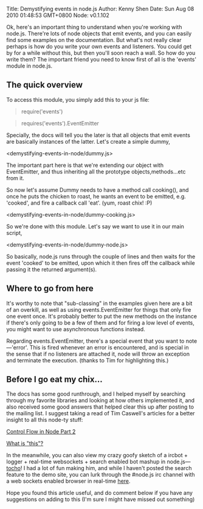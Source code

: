 Title: Demystifying events in node.js
Author: Kenny Shen
Date: Sun Aug 08 2010 01:48:53 GMT+0800
Node: v0.1.102

Ok, here's an important thing to understand when you're working with node.js. There're lots of node objects that emit events, and you can easily find some examples on the documentation. But what's not really clear perhaps is how do you write your own events and listeners. You could get by for a while without this, but then you'll soon reach a wall. So how do you write them? The important friend you need to know first of all is the 'events' module in node.js.

## The quick overview

To access this module, you simply add this to your js file:

> require('events')

> requires('events').EventEmitter

Specially, the docs will tell you the later is that all objects that emit events are basically instances of the latter. Let's create a simple dummy,

<demystifying-events-in-node/dummy.js>

The important part here is that we're extending our object with EventEmitter, and thus inheriting all the prototype objects,methods...etc from it.

So now let's assume Dummy needs to have a method call cooking(), and once he puts the chicken to roast, he wants an event to be emitted, e.g. 'cooked', and fire a callback call 'eat'. (yum, roast chix! :P)

<demystifying-events-in-node/dummy-cooking.js>

So we're done with this module. Let's say we want to use it in our main script,

<demystifying-events-in-node/dummy-node.js>

So basically, node.js runs through the couple of lines and then waits for the event 'cooked' to be emitted, upon which it then fires off the callback while passing it the returned argument(s).

## Where to go from here

It's worthy to note that "sub-classing" in the examples given here are a bit of an overkill, as well as using events.EventEmitter for things that only fire one event once. It's probably better to put the new methods on the instance if there's only going to be a few of them and for firing a low level of events, you might want to use asynchronous functions instead.

Regarding events.EventEmitter, there's a special event that you want to note—'error'. This is fired whenever an error is encountered, and is special in the sense that if no listeners are attached it, node will throw an exception and terminate the execution. (thanks to Tim for highlighting this.)

## Before I go eat my chix...

The docs has some good runthrough, and I helped myself by searching through my favorite libraries and looking at how others implemented it, and also received some good answers that helped clear this up after posting to the mailing list. I suggest taking a read of Tim Caswell's articles for a better insight to all this node-ty stuff:

[Control Flow in Node Part 2](/control-flow-part-ii)

[What is "this"?](/what-is-this)

In the meanwhile, you can also view my crazy goofy sketch of a ircbot + logger + real-time websockets + search enabled bot mashup in node.js—[tocho](http://github.com/kennyshen/tocho)! I had a lot of fun making him, and while I haven't posted the search feature to the demo site, you can lurk through the #node.js irc channel with a web sockets enabled browser in real-time [here](http://northpole.sg/3Z).

Hope you found this article useful, and do comment below if you have any suggestions on adding to this (I'm sure I might have missed out something)